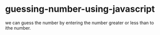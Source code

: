 # guessing-number-using-javascript
we can guess the number by entering the number greater or less than to ithe number.
